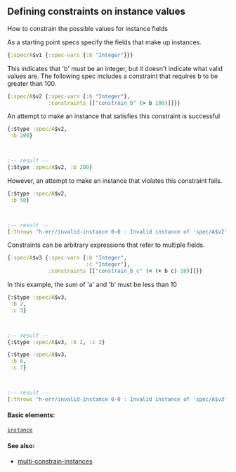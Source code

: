<!---
  This markdown file was generated. Do not edit.
  -->

## Defining constraints on instance values

How to constrain the possible values for instance fields

As a starting point specs specify the fields that make up instances.

```clojure
{:spec/A$v1 {:spec-vars {:b "Integer"}}}
```

This indicates that 'b' must be an integer, but it doesn't indicate what valid values are. The following spec includes a constraint that requires b to be greater than 100.

```clojure
{:spec/A$v2 {:spec-vars {:b "Integer"},
             :constraints [["constrain_b" (> b 100)]]}}
```

An attempt to make an instance that satisfies this constraint is successful

```clojure
{:$type :spec/A$v2,
 :b 200}



;-- result --
{:$type :spec/A$v2, :b 200}
```

However, an attempt to make an instance that violates this constraint fails.

```clojure
{:$type :spec/A$v2,
 :b 50}



;-- result --
[:throws "h-err/invalid-instance 0-0 : Invalid instance of 'spec/A$v2', violates constraints constrain_b" :h-err/invalid-instance]
```

Constraints can be arbitrary expressions that refer to multiple fields.

```clojure
{:spec/A$v3 {:spec-vars {:b "Integer",
                         :c "Integer"},
             :constraints [["constrain_b_c" (< (+ b c) 10)]]}}
```

In this example, the sum of 'a' and 'b' must be less than 10

```clojure
{:$type :spec/A$v3,
 :b 2,
 :c 3}



;-- result --
{:$type :spec/A$v3, :b 2, :c 3}
```

```clojure
{:$type :spec/A$v3,
 :b 6,
 :c 7}



;-- result --
[:throws "h-err/invalid-instance 0-0 : Invalid instance of 'spec/A$v3', violates constraints constrain_b_c" :h-err/invalid-instance]
```

#### Basic elements:

[`instance`](../halite-basic-syntax-reference.md#instance)

#### See also:

* [multi-constrain-instances](multi-constrain-instances.md)


